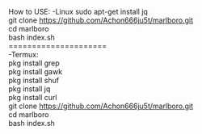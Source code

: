 How to USE: 
-Linux
sudo apt-get install jq<br>
git clone https://github.com/Achon666ju5t/marlboro.git<br>
cd marlboro<br>
bash index.sh<br>
=====================<br>
-Termux:<br>
pkg install grep<br>
pkg install gawk<br>
pkg install shuf<br>
pkg install jq<br>
pkg install curl<br>
git clone https://github.com/Achon666ju5t/marlboro.git<br>
cd marlboro<br>
bash index.sh<br>
